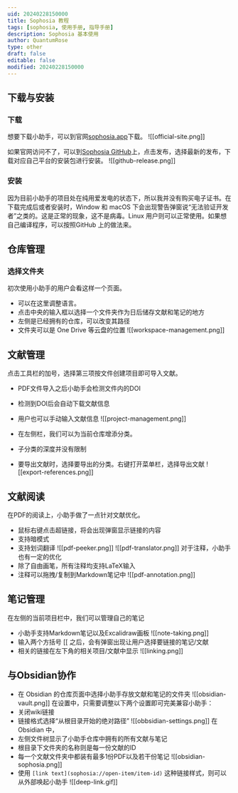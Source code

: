 ```yaml
---
uid: 20240228150000
title: Sophosia 教程
tags: [sophosia, 使用手册, 指导手册]
description: Sophosia 基本使用
author: QuantumRose
type: other
draft: false
editable: false
modified: 20240228150000
---
```

## 下载与安装
### 下载
想要下载小助手，可以到官网[sophosia.app](https://sophosia.app)下载。
![[official-site.png]]

如果官网访问不了，可以到[Sophosia GitHub](https://github.com/sophosia/sophosia)上，点击发布，选择最新的发布，下载对应自己平台的安装包进行安装。
![[github-release.png]]
### 安装
因为目前小助手的项目处在纯用爱发电的状态下，所以我并没有购买电子证书。在下载完成后或者安装时，Window 和 macOS 下会出现警告弹窗说“无法验证开发者”之类的。这是正常的现象，这不是病毒。Linux 用户则可以正常使用。如果想自己编译程序，可以按照GitHub 上的做法来。

## 仓库管理
### 选择文件夹
初次使用小助手的用户会看这样一个页面。
- 可以在这里调整语言。
- 点击中央的输入框以选择一个文件夹作为日后储存文献和笔记的地方
- 左侧是已经拥有的仓库，可以改变其路径
- 文件夹可以是 One Drive 等云盘的位置
![[workspace-management.png]]


## 文献管理

点击工具栏的加号，选择第三项按文件创建项目即可导入文献。
- PDF文件导入之后小助手会检测文件内的DOI
- 检测到DOI后会自动下载文献信息
- 用户也可以手动输入文献信息
![[project-management.png]]

- 在左侧栏，我们可以为当前仓库增添分类。
- 子分类的深度并没有限制
- 要导出文献时，选择要导出的分类。右键打开菜单栏，选择导出文献
![[export-references.png]]
## 文献阅读
在PDF的阅读上，小助手做了一点针对文献优化。
- 鼠标右键点击超链接，将会出现弹窗显示链接的内容
- 支持暗模式
- 支持划词翻译
![[pdf-peeker.png]]
![[pdf-translator.png]]
对于注释，小助手也有一定的优化
- 除了自由画笔，所有注释均支持LaTeX输入
- 注释可以拖拽/复制到Markdown笔记中
![[pdf-annotation.png]]
## 笔记管理
在左侧的当前项目栏中，我们可以管理自己的笔记
- 小助手支持Markdown笔记以及Excalidraw画板
![[note-taking.png]]
- 输入两个方括号 \[\[ 之后，会有弹窗出现让用户选择要链接的笔记/文献
- 相关的链接在左下角的相关项目/文献中显示
![[linking.png]]

## 与Obsidian协作
- 在 Obsidian 的仓库页面中选择小助手存放文献和笔记的文件夹
![[obsidian-vault.png]]
在设置中，只需要调整以下两个设置即可完美兼容小助手：
- 关闭wiki链接
- 链接格式选择“从根目录开始的绝对路径”
![[obbsidian-settings.png]]
在 Obsidian 中，
- 左侧文件树显示了小助手仓库中拥有的所有文献与笔记
- 根目录下文件夹的名称则是每一份文献的ID
- 每一个文献文件夹中都装有最多1份PDF以及若干份笔记
![[obsidian-sophosia.png]]
- 使用 `[link text](sophosia://open-item/item-id)` 这种链接样式，则可以从外部唤起小助手
![[deep-link.gif]]